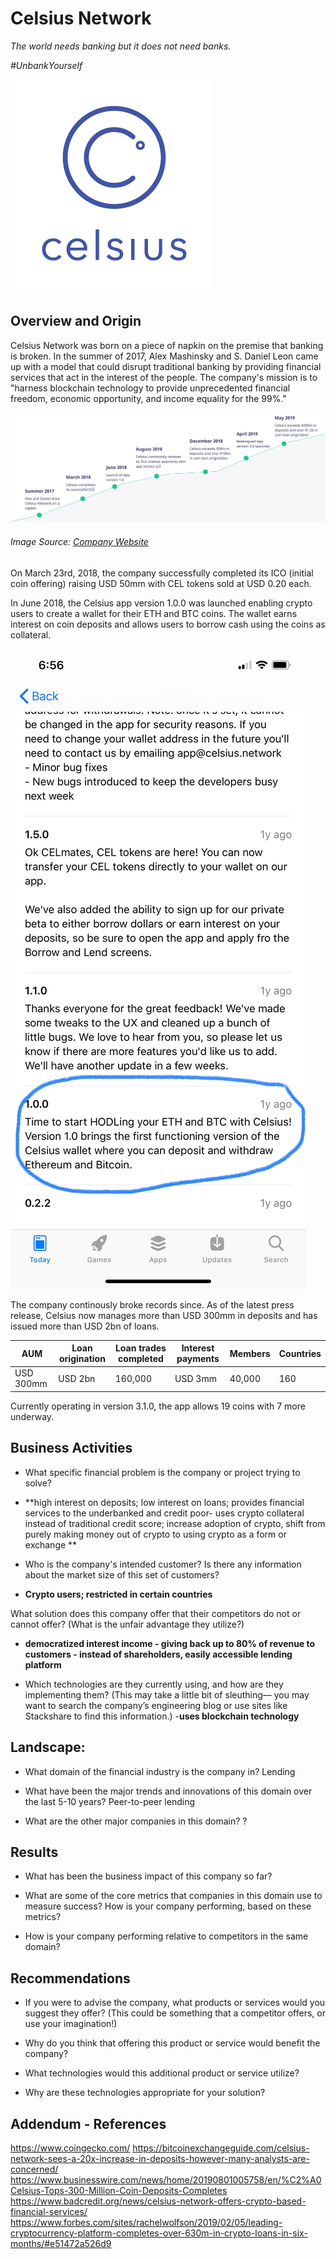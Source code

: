 # Celsius Network

*The world needs banking but it does not need banks.*

*#UnbankYourself*

![Celsius_Network](Images/Celsius_Logo.png)



## Overview and Origin

Celsius Network was born on a piece of napkin on the premise that banking is broken. In the summer of 2017, Alex Mashinsky and S. Daniel Leon came up with a model that could disrupt traditional banking by providing financial services that act in the interest of the people. The company's mission is to "harness blockchain technology to provide unprecedented financial freedom, economic opportunity, and income equality for the 99%."

![Celsius_Milestone](Images/Celsius_Milestone.svg)
###### *Image Source: [Company Website](https://celsius.network)*

On March 23rd, 2018, the company successfully completed its ICO (initial coin offering) raising USD 50mm with CEL tokens sold at USD 0.20 each.

<script src="https://widgets.coingecko.com/coingecko-coin-ticker-widget.js"></script>
<coingecko-coin-ticker-widget currency="usd" coin-id="celsius-degree-token" locale="en"></coingecko-coin-ticker-widget>

In June 2018, the Celsius app version 1.0.0 was launched enabling crypto users to create a wallet for their ETH and BTC coins. The wallet earns interest on coin deposits and allows users to borrow cash using the coins as collateral.

![Ceslsius App](Images/Celsius_App_v1.jpg)

The company continously broke records since. As of the latest press release, Celsius now manages more than USD 300mm in deposits and has issued more than USD 2bn of loans.


| AUM | Loan origination | Loan trades completed | Interest payments | Members | Countries |
| --- | --- | --- | --- | --- | --- |
| USD 300mm | USD 2bn | 160,000 | USD 3mm | 40,000 | 160 |

Currently operating in version 3.1.0, the app allows 19 coins with 7 more underway.

## Business Activities

* What specific financial problem is the company or project trying to solve?

- **high interest on deposits; low interest on loans; provides financial services to the underbanked and credit poor- uses crypto collateral instead of traditional credit score; increase adoption of crypto, shift from purely making money out of crypto to using crypto as a form or exchange **

* Who is the company's intended customer?  Is there any information about the market size of this set of customers? 

- **Crypto users; restricted in certain countries**


What solution does this company offer that their competitors do not or cannot offer? (What is the unfair advantage they utilize?)
- **democratized interest income - giving back up to 80% of revenue to customers - instead of shareholders, easily accessible lending platform**


* Which technologies are they currently using, and how are they implementing them? (This may take a little bit of sleuthing–– you may want to search the company’s engineering blog or use sites like Stackshare to find this information.)
-**uses blockchain technology**


## Landscape:

* What domain of the financial industry is the company in? Lending

* What have been the major trends and innovations of this domain over the last 5-10 years? Peer-to-peer lending

* What are the other major companies in this domain? ?


## Results

* What has been the business impact of this company so far?

* What are some of the core metrics that companies in this domain use to measure success? How is your company performing, based on these metrics?

* How is your company performing relative to competitors in the same domain?


## Recommendations

* If you were to advise the company, what products or services would you suggest they offer? (This could be something that a competitor offers, or use your imagination!) 

* Why do you think that offering this product or service would benefit the company?

* What technologies would this additional product or service utilize? 

* Why are these technologies appropriate for your solution?

## Addendum - References
 https://www.coingecko.com/
 https://bitcoinexchangeguide.com/celsius-network-sees-a-20x-increase-in-deposits-however-many-analysts-are-concerned/
https://www.businesswire.com/news/home/20190801005758/en/%C2%A0Celsius-Tops-300-Million-Coin-Deposits-Completes
https://www.badcredit.org/news/celsius-network-offers-crypto-based-financial-services/
https://www.forbes.com/sites/rachelwolfson/2019/02/05/leading-cryptocurrency-platform-completes-over-630m-in-crypto-loans-in-six-months/#e51472a526d9
